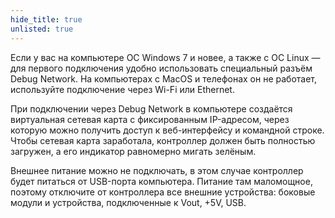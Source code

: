 ```yaml
---
hide_title: true
unlisted: true
---
```


Если у вас на компьютере ОС Windows 7 и новее, а также с ОС Linux — для первого подключения удобно использовать специальный разъём Debug Network. На компьютерах с MacOS и телефонах он не работает, используйте подключение через Wi-Fi или Ethernet.

При подключении через Debug Network в компьютере создаётся виртуальная сетевая карта с фиксированным IP-адресом, через которую можно получить доступ к веб-интерфейсу и командной строке. Чтобы сетевая карта заработала, контроллер должен быть полностью загружен, а его индикатор равномерно мигать зелёным.

Внешнее питание можно не подключать, в этом случае контроллер будет питаться от USB-порта компьютера. Питание там маломощное, поэтому отключите от контроллера все внешние устройства: боковые модули и устройства, подключенные к Vout, +5V, USB.
